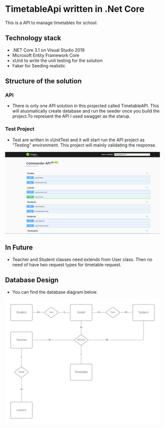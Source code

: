 ﻿# TimetableApi written in .Net Core
 This is a API to manage timetables for school.
 


## Technology stack 
* .NET Core 3.1 on Visual Studio 2019
* Microsoft Entity Framework Core 
* xUnit to write the unit testing for the solution
* Faker for Seeding realistic 


## Structure of the solution
### API
* There is only one API solution in this projected called TimetableAPI. This will atuomatically create database and run the seeder once you build the project.To represent the API I used  swagger as the starup.

### Test Project
* Test are written in xUnitTest and it will start run the API project as "Testing" environment. This project will mainly validating the response.

 ![Database Architecture Diagram](https://github.com/macorera/TimetableApi/blob/main/Diagrams/swagger.PNG?raw=true)


## In Future
* Teacher and Student classes need extends from User class. Then no need of have two request types for timetable request.

## Database Design
* You can find the database diagram below.

 ![Database Architecture Diagram](https://github.com/macorera/TimetableApi/blob/main/Diagrams/db_diagram.png?raw=true)



